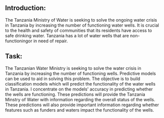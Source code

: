 ## Introduction:
The Tanzania Ministry of Water is seeking to solve the ongoing water crisis in Tanzania by increasing the number of functioning water wells.  It is crucial to the health and 
safety of communities that its residents have access to safe drinking water.  Tanzania has a lot of water wells that are non-functioningor in need of repair. 

## Task:
The Tanzanian Water Ministry is seeking to solve the water crisis in Tanzania by increasing the number of functioning wells.  Predictive models can be used to aid in solving this
problem.  The objective is to build classification models which will predict the functionality of the water wells in Tanzania.  I concentrate on the models' accuracy in predicting whether the wells are functioning.  These predictions will provide the Tanzania Minstry of Water with information regarding the overall status of the wells.  These predictions will also provide important information regarding whether features such as funders and waters impact the functionality of the wells.
